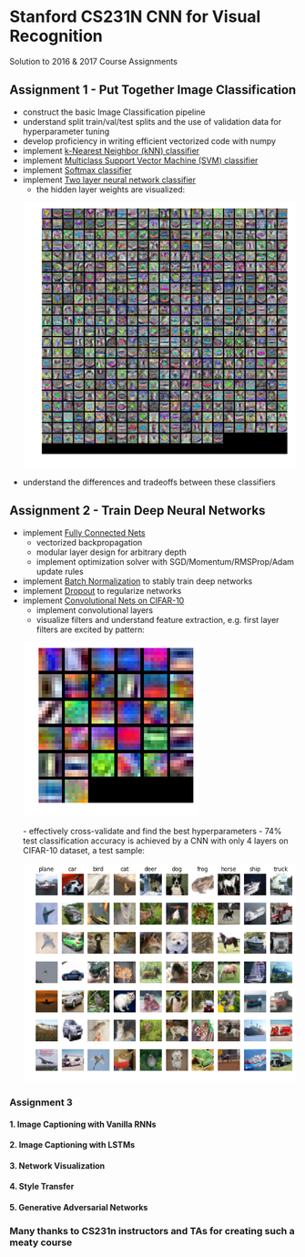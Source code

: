 # Stanford CS231N CNN for Visual Recognition
Solution to 2016 & 2017 Course Assignments


## Assignment 1 - Put Together Image Classification

- construct the basic Image Classification pipeline
- understand split train/val/test splits and the use of validation data for hyperparameter tuning
- develop proficiency in writing efficient vectorized code with numpy
- implement [k-Nearest Neighbor (kNN) classifier](assignment1/knn.ipynb)
- implement [Multiclass Support Vector Machine (SVM) classifier](assignment1/svm.ipynb)
- implement [Softmax classifier](assignment1/softmax.ipynb)
- implement [Two layer neural network classifier](assignment1/two_layer_net.ipynb)
    - the hidden layer weights are visualized: 
    <p align="left"> <img src="assignment1/two_layer_network_weights.png"> </p>
- understand the differences and tradeoffs between these classifiers


## Assignment 2 - Train Deep Neural Networks
- implement [Fully Connected Nets](assignment2/FullyConnectedNets.ipynb)
    - vectorized backpropagation
    - modular layer design for arbitrary depth
    - implement optimization solver with SGD/Momentum/RMSProp/Adam update rules
- implement [Batch Normalization](assignment2/BatchNormalization.ipynb) to stably train deep networks
- implement [Dropout](assignment2/Dropout.ipynb) to regularize networks
- implement [Convolutional Nets on CIFAR-10](assignment2/ConvolutionalNetworks.ipynb)
    - implement convolutional layers
    - visualize filters and understand feature extraction, e.g. first layer filters are excited by pattern:
    <p align="left"> <img src="assignment2/visualize_filters.png"> </p>
    - effectively cross-validate and find the best hyperparameters
    - 74% test classification accuracy is achieved by a CNN with only 4 layers on CIFAR-10 dataset, a test sample:
    <p align="left"> <img src="assignment2/cifar_test_results.png"> </p>

### Assignment 3
#### 1. Image Captioning with Vanilla RNNs
#### 2. Image Captioning with LSTMs
#### 3. Network Visualization
#### 4. Style Transfer
#### 5. Generative Adversarial Networks


### Many thanks to CS231n instructors and TAs for creating such a meaty course 